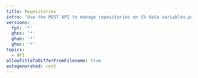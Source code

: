 ```yaml
---
title: Repositories
intro: 'Use the REST API to manage repositories on {% data variables.product.company_short %}.'
versions:
  fpt: '*'
  ghes: '*'
  ghae: '*'
  ghec: '*'
topics:
  - API
allowTitleToDifferFromFilename: true
autogenerated: rest
---
```




<!-- Content after this section is automatically generated -->
